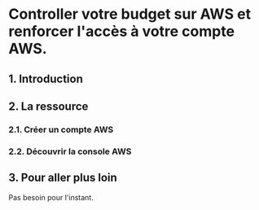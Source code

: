 # Controller votre budget sur AWS et renforcer l'accès à votre compte AWS.

## 1. Introduction


## 2. La ressource
### 2.1. Créer un compte AWS


### 2.2. Découvrir la console AWS


## 3. Pour aller plus loin
Pas besoin pour l'instant.